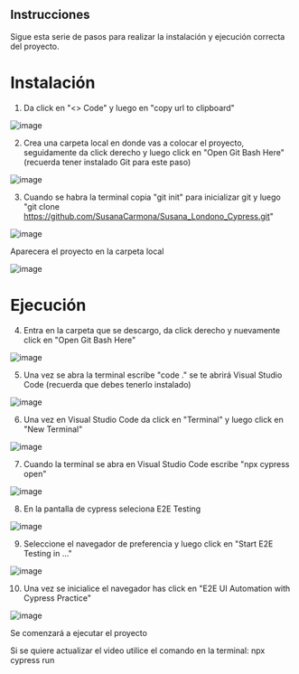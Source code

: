 <h2>Instrucciones</h2>

Sigue esta serie de pasos para realizar la instalación y ejecución correcta del proyecto. 

<h1>Instalación</h1>

1. Da click en "<> Code" y luego en "copy url to clipboard"

![image](https://github.com/SusanaCarmona/Susana_Londono_Cypress/assets/157065614/f01f9658-eb2f-4758-9565-4df3399d8395)

2. Crea una carpeta local en donde vas a colocar el proyecto, seguidamente da click derecho y luego click en "Open Git Bash Here" (recuerda tener instalado Git para este paso)

![image](https://github.com/SusanaCarmona/Susana_Londono_Cypress/assets/157065614/c818c110-3f91-41b0-8b81-933cfcd171ea)

3. Cuando se habra la terminal copia "git init" para inicializar git y luego "git clone https://github.com/SusanaCarmona/Susana_Londono_Cypress.git"

![image](https://github.com/SusanaCarmona/Susana_Londono_Cypress/assets/157065614/81d78eb4-74a2-43ea-96f0-fbb6016328a5)

Aparecera el proyecto en la carpeta local 

![image](https://github.com/SusanaCarmona/Susana_Londono_Cypress/assets/157065614/1bec0d6c-10b4-46cc-a519-46ecd0a9473b)


<h1>Ejecución</h1>

4. Entra en la carpeta que se descargo, da click derecho y nuevamente click en "Open Git Bash Here"

![image](https://github.com/SusanaCarmona/Susana_Londono_Cypress/assets/157065614/44df3f45-69b4-473a-baea-292e02b36455)

5. Una vez se abra la terminal escribe "code ." se te abrirá Visual Studio Code (recuerda que debes tenerlo instalado)

![image](https://github.com/SusanaCarmona/Susana_Londono_Cypress/assets/157065614/48c5fa46-a254-4912-b99a-d69a234ade52)

6. Una vez en Visual Studio Code da click en "Terminal" y luego click en "New Terminal"

![image](https://github.com/SusanaCarmona/Susana_Londono_Cypress/assets/157065614/ed10a191-2946-4478-a10c-6deaccd9cc18)

7. Cuando la terminal se abra en Visual Studio Code escribe "npx cypress open" 

![image](https://github.com/SusanaCarmona/Susana_Londono_Cypress/assets/157065614/1b24dfed-1d49-4efe-a99b-3d9ddcb26bea)

8. En la pantalla de cypress seleciona E2E Testing 

![image](https://github.com/SusanaCarmona/Susana_Londono_Cypress/assets/157065614/68b04e0a-7f11-4839-9984-7534170d0b81)

9. Seleccione el navegador de preferencia y luego click en "Start E2E Testing in ..."

![image](https://github.com/SusanaCarmona/Susana_Londono_Cypress/assets/157065614/3e63733b-430e-431e-94c1-20f7a95c0bda)

10. Una vez se inicialice el navegador has click en "E2E UI Automation with Cypress Practice"

![image](https://github.com/SusanaCarmona/Susana_Londono_Cypress/assets/157065614/4067b087-e00f-4371-95a9-a328241809e8)


Se comenzará a ejecutar el proyecto

Si se quiere actualizar el video utilice el comando en la terminal: npx cypress run

    






